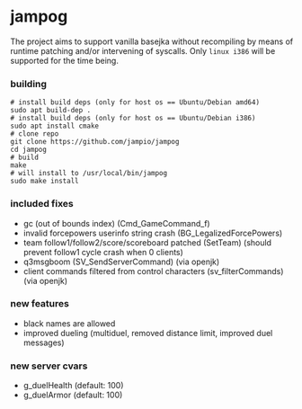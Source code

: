 # jampog
The project aims to support vanilla basejka without recompiling by means of runtime patching and/or intervening of syscalls.
Only `linux i386` will be supported for the time being.

### building
```shell
# install build deps (only for host os == Ubuntu/Debian amd64)
sudo apt build-dep .
# install build deps (only for host os == Ubuntu/Debian i386)
sudo apt install cmake
# clone repo
git clone https://github.com/jampio/jampog
cd jampog
# build
make
# will install to /usr/local/bin/jampog
sudo make install
```

### included fixes
* gc (out of bounds index) (Cmd_GameCommand_f)
* invalid forcepowers userinfo string crash (BG_LegalizedForcePowers)
* team follow1/follow2/score/scoreboard patched (SetTeam) (should prevent follow1 cycle crash when 0 clients)
* q3msgboom (SV_SendServerCommand) (via openjk)
* client commands filtered from control characters (sv_filterCommands) (via openjk)

### new features
* black names are allowed
* improved dueling (multiduel, removed distance limit, improved duel messages)

### new server cvars
* g_duelHealth (default: 100)
* g_duelArmor (default: 100)

